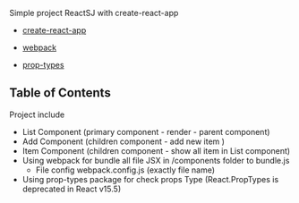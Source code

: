 Simple project ReactSJ with create-react-app

- [create-react-app](https://github.com/facebookincubator/create-react-app)

- [webpack](https://webpack.github.io/)
- [prop-types](https://www.npmjs.com/package/prop-types)
## Table of Contents
Project include 
  - List Component (primary component - render - parent component)
  - Add Component (children component - add new item )
  - Item Component (children component - show all item in List component)
  - Using webpack for bundle all file JSX in /components folder to bundle.js 
    - File config webpack.config.js (exactly file name) 
  - Using prop-types package for check props Type (React.PropTypes is deprecated in React v15.5)
 